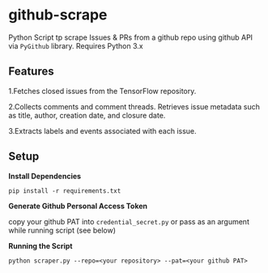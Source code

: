 # github-scrape
Python Script tp scrape Issues &amp; PRs from a github repo using github API via `PyGithub` library. Requires Python 3.x

## Features
1.Fetches closed issues from the TensorFlow repository.

2.Collects comments and comment threads.
Retrieves issue metadata such as title, author, creation date, and closure date.

3.Extracts labels and events associated with each issue.

## Setup

**Install Dependencies**
```
pip install -r requirements.txt
```
**Generate Github Personal Access Token**

copy your github PAT into ```credential_secret.py``` or pass as an argument while running script (see below)

**Running the Script**
```
python scraper.py --repo=<your repository> --pat=<your github PAT>
```